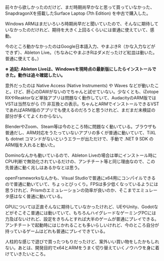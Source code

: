 前々から欲しかったのだけど、まだ時期尚早かなと思って買っていなかった、SnapdragonXを搭載したSurface Laptop (7th Edition) を中古で購入した。

Windows ARMはまだいろいろ時期尚早だと聞いていたので、そんなに期待していなかったのだけれど、期待を大きく上回るくらいには普通に使えていて、感動。

今のところ動かなかったのはGoogle日本語入力、やまぶきR（かな入力などができず）、Ableton Live。（ちなみにやまぶきRはダメだったけど紅皿は動いた。普通に使えてる。）

**※ 追記: Ableton Liveは、Windowsを現時点の最新版にしたらインストールできた。動作は追々確認したい。**

意外だったのは Native Access (Native Instruments) や Waves などが動いたこと。けど、肝心のDAWがないのでちゃんと試せていない。少なくとも、iZotope RXやReaktorなど単独アプリは問題なく動作していて、AudacityのARM版ではVSTは当然ながら (?) 非互換との表示。ちゃんとARMでインストールできるVSTであればARM版のアプリでも使えるのだろうと思うけれど、まだまだ未検証の部分が多くてよくわからない。

BlenderやZoom、Steam等は今のところ特に問題なく動いている。ブラウザも普通だし、ARM対応をうたっていないアプリの多くが普通に動いていて、TiXLも dotnet コマンドがないというエラーが出ただけで、手動で .NET 9 SDK のARM版を入れると動いた。

Dominoなんかも動いているので、Ableton Liveの場合は単にインストール時にCPU判断で無効化されているだけの、アンチチート等と同じ理由なので、この先普通に動く兆しはあるかなとは思う。

openFrameworksなんかも、Visual Studioで普通にx64用にコンパイルできるので普通に動いていて、ちょっとびっくり。FPSは多少低くなっているようには思うけれど、Prismのエミュレーションの効率が良いのか、そこまでエミュレータ感はなく普通に動いている。

GPUについては正直そんなに期待していなかったけれど、UEやUnity、Godotなどがそこそこ普通には動いていて、もちろんハイグレードなゲーミングPCには力及ばないけれど、設定をきちんとすれば大半のゲームが普通にプレイできる。アンチチートで起動時にはじかれることも多いらしいけれど、今のところ自分が持っているゲームはどれも普通にプレイできている。

人柱的な感じで遊びで買ったつもりだったけど、案外いい買い物をしたかもしれない。あとは、開発目的でx64とARMをうまく切り替えていくノウハウを身に着けていきたいところ。